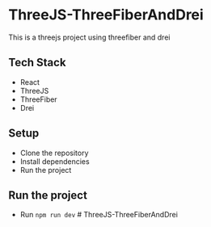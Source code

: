 # ThreeJS-ThreeFiberAndDrei

This is a threejs project using threefiber and drei

## Tech Stack

- React
- ThreeJS
- ThreeFiber
- Drei

## Setup

- Clone the repository
- Install dependencies
- Run the project

## Run the project

- Run `npm run dev`
#   T h r e e J S - T h r e e F i b e r A n d D r e i  
 